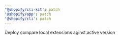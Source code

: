 ```yaml
---
'@shopify/cli-kit': patch
'@shopify/app': patch
'@shopify/cli': patch
---
```


Deploy compare local extensions aginst active version
